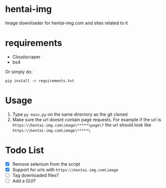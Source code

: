 # hentai-img
Image downloader for hentai-img.com and sites related to it

# requirements
* Cloudscraper
* bs4

Or simply do:
```
pip install -r requirements.txt
```

# Usage
1. Type ```py main.py``` on the same directory as the git cloned
2. Make sure the url doesnt contain page requests. For example if the url is ```https:\\hentai-img.com\image\*****\page\7``` the url should look like ```https:\\hentai-img.com\image\*****\```

# Todo List
- [X] Remove selenium from the script
- [X] Support for urls with ```https:\\hentai-img.com\image```
- [ ] Tag downloaded files?
- [ ] Add a GUI?
